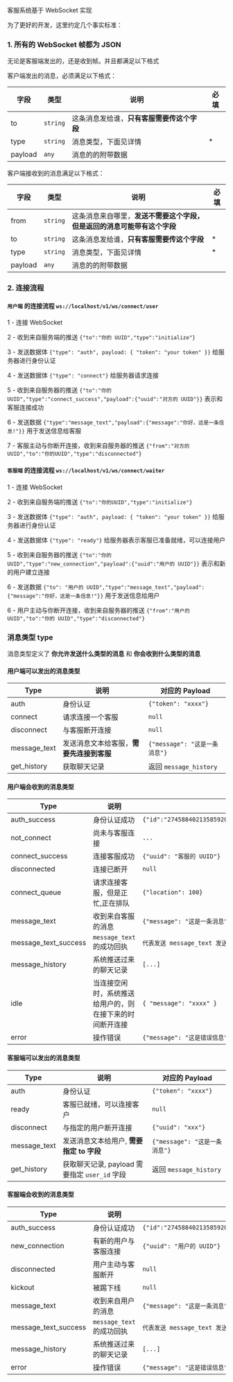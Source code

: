 客服系统基于 WebSocket 实现

为了更好的开发，这里约定几个事实标准：

### 1. 所有的 WebSocket 帧都为 JSON

无论是客服端发出的，还是收到帧。并且都满足以下格式

客户端发出的消息，必须满足以下格式：

| 字段    | 类型     | 说明                                       | 必填 |
| ------- | -------- | ------------------------------------------ | ---- |
| to      | `string` | 这条消息发给谁，**只有客服需要传这个字段** |      |
| type    | `string` | 消息类型，下面见详情                       | \*   |
| payload | `any`    | 消息的的附带数据                           |      |

客户端接收到的消息满足以下格式：

| 字段    | 类型     | 说明                                                                     | 必填 |
| ------- | -------- | ------------------------------------------------------------------------ | ---- |
| from    | `string` | 这条消息来自哪里，**发送不需要这个字段，但是返回的消息可能带有这个字段** |      |
| to      | `string` | 这条消息发给谁，**只有客服需要传这个字段**                               | \*   |
| type    | `string` | 消息类型，下面见详情                                                     | \*   |
| payload | `any`    | 消息的的附带数据                                                         |      |

### 2. 连接流程

#### `用户端` 的连接流程 `ws://localhost/v1/ws/connect/user`

1 - 连接 WebSocket

2 - 收到来自服务端的推送 `{"to":"你的 UUID","type":"initialize"}`

3 - 发送数据体 `{"type": "auth", payload: { "token": "your token" }}` 给服务器进行身份认证

4 - 发送数据体 `{"type": "connect"}` 给服务器请求连接

5 - 收到来自服务器的推送 `{"to":"你的 UUID","type":"connect_success","payload":{"uuid":"对方的 UUID"}}` 表示和客服连接成功

6 - 发送数据 `{"type":"message_text","payload":{"message":"你好，这是一条信息!"}}` 用于发送信息给客服

7 - 客服主动与你断开连接，收到来自服务器的推送 `{"from":"对方的 UUID","to":"你的UUID","type":"disconnected"}`

#### `客服端` 的连接流程 `ws://localhost/v1/ws/connect/waiter`

1 - 连接 WebSocket

2 - 收到来自服务端的推送 `{"to":"你的UUID","type":"initialize"}`

3 - 发送数据体 `{"type": "auth", payload: { "token": "your token" }}` 给服务器进行身份认证

4 - 发送数据体 `{"type": "ready"}` 给服务器表示客服已准备就绪，可以连接用户

5 - 收到来自服务器的推送 `{"to":"你的 UUID","type":"new_connection","payload":{"uuid":"用户的 UUID"}}` 表示和新的用户建立连接

6 - 发送数据 `{"to": "用户的 UUID","type":"message_text","payload":{"message":"你好，这是一条信息!"}}` 用于发送信息给用户

6 - 用户主动与你断开连接，收到来自服务器的推送 `{"from":"用户的 UUID","to":"你的 UUID","type":"disconnected"}`

### 消息类型 type

消息类型定义了 **你允许发送什么类型的消息** 和 **你会收到什么类型的消息**

#### 用户端可以发出的消息类型

| Type         | 说明                                     | 对应的 Payload                |
| ------------ | ---------------------------------------- | ----------------------------- |
| auth         | 身份认证                                 | `{"token": "xxxx"}`           |
| connect      | 请求连接一个客服                         | `null`                        |
| disconnect   | 与客服断开连接                           | `null`                        |
| message_text | 发送消息文本给客服，**需要先连接到客服** | `{"message": "这是一条消息"}` |
| get_history  | 获取聊天记录                             | 返回 `message_history`        |

#### 用户端会收到的消息类型

| Type                 | 说明                                                     | 对应的 Payload                                                                  |
| -------------------- | -------------------------------------------------------- | ------------------------------------------------------------------------------- |
| auth_success         | 身份认证成功                                             | `{"id":"274588402135859200","username":"test1","nickname":"test1","avatar":""}` |
| not_connect          | 尚未与客服连接                                           | `...`                                                                           |
| connect_success      | 连接客服成功                                             | `{"uuid": "客服的 UUID"}`                                                       |
| disconnected         | 连接已断开                                               | `null`                                                                          |
| connect_queue        | 请求连接客服，但是正忙,正在排队                          | `{"location": 100}`                                                             |
| message_text         | 收到来自客服的消息                                       | `{"message": "这是一条消息"}`                                                   |
| message_text_success | `message_text` 的成功回执                                | `代表发送 message_text 发送成功`                                                |
| message_history      | 系统推送过来的聊天记录                                   | `[...]`                                                                         |
| idle                 | 当连接空闲时，系统推送给用户的，则在接下来的时间断开连接 | `{ "message": "xxxx" }`                                                         |
| error                | 操作错误                                                 | `{"message": "这是错误信息"}`                                                   |

#### 客服端可以发出的消息类型

| Type         | 说明                                          | 对应的 Payload                |
| ------------ | --------------------------------------------- | ----------------------------- |
| auth         | 身份认证                                      | `{"token": "xxxx"}`           |
| ready        | 客服已就绪，可以连接客户                      | `null`                        |
| disconnect   | 与指定的用户断开连接                          | `{"uuid": "xxx"}`             |
| message_text | 发送消息文本给用户, **需要指定 to 字段**      | `{"message": "这是一条消息"}` |
| get_history  | 获取聊天记录, payload 需要指定 `user_id` 字段 | 返回 `message_history`        |

#### 客服端会收到的消息类型

| Type                 | 说明                      | 对应的 Payload                                                                  |
| -------------------- | ------------------------- | ------------------------------------------------------------------------------- |
| auth_success         | 身份认证成功              | `{"id":"274588402135859200","username":"test1","nickname":"test1","avatar":""}` |
| new_connection       | 有新的用户与客服连接      | `{"uuid": "用户的 UUID"}`                                                       |
| disconnected         | 用户主动与客服断开        | `null`                                                                          |
| kickout              | 被踢下线                  | `null`                                                                          |
| message_text         | 收到来自用户的消息        | `{"message": "这是一条消息"}`                                                   |
| message_text_success | `message_text` 的成功回执 | `代表发送 message_text 发送成功`                                                |
| message_history      | 系统推送过来的聊天记录    | `[...]`                                                                         |
| error                | 操作错误                  | `{"message": "这是错误信息"}`                                                   |
